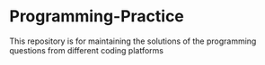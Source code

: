 # Programming-Practice
This repository is for maintaining the solutions of the programming questions from different coding platforms
